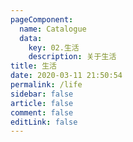 ```yaml
---
pageComponent: 
  name: Catalogue
  data: 
    key: 02.生活
    description: 关于生活
title: 生活
date: 2020-03-11 21:50:54
permalink: /life
sidebar: false
article: false
comment: false
editLink: false
---
```

